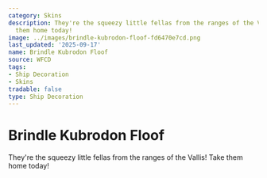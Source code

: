 ```yaml
---
category: Skins
description: They're the squeezy little fellas from the ranges of the Vallis! Take
  them home today!
image: ../images/brindle-kubrodon-floof-fd6470e7cd.png
last_updated: '2025-09-17'
name: Brindle Kubrodon Floof
source: WFCD
tags:
- Ship Decoration
- Skins
tradable: false
type: Ship Decoration
---
```


# Brindle Kubrodon Floof

They're the squeezy little fellas from the ranges of the Vallis! Take them home today!


